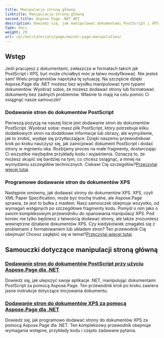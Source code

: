 ```yaml
---
title: Manipulacja stroną główną
linktitle: Manipulacja stroną główną
second_title: Aspose.Page .NET API
description: Dowiedz się, jak manipulować dokumentami PostScript i XPS w .NET przy użyciu Aspose.Page. Skorzystaj z naszych samouczków, aby zwiększyć możliwości swojej aplikacji.
type: docs
weight: 29
url: /pl/net/tutorials/page/master-page-manipulation/
---
```

## Wstęp

Jeśli pracujesz z dokumentami, zwłaszcza w formatach takich jak PostScript i XPS, być może chciałbyś móc je łatwo modyfikować. Nie jesteś sam! Wielu programistów napotyka tę sytuację. Na szczęście dzięki Aspose.Page dla .NET możesz bez wysiłku manipulować tymi typami dokumentów. Wyobraź sobie, że możesz dodawać strony lub formatować dokumenty bez żadnych problemów. Właśnie to mają na celu pomóc Ci osiągnąć nasze samouczki!

### Dodawanie stron do dokumentów PostScript

Pierwszą pozycją na naszej liście jest dodawanie stron do dokumentów PostScript. Wyobraź sobie: masz plik PostScript, który potrzebuje kilku dodatkowych stron na dodatkowe informacje lub obrazy, ale wymyślenie, jak to zrobić, wydaje się przytłaczające. Dzięki naszemu przewodnikowi krok po kroku nauczysz się, jak zainicjować dokument PostScript i dodać strony w mgnieniu oka. Rozbijamy proces na małe fragmenty, dostarczając Ci wszystkie niezbędne przykłady kodu i wyjaśnienia. Oznacza to, że możesz skupić się bardziej na tym, co chcesz osiągnąć, a mniej na wymyślaniu szczegółów technicznych. Ciekawi Cię szczegółów?[Przeczytaj więcej tutaj](./add-page-to-postscript-document/).

### Programowe dodawanie stron do dokumentów XPS

Następnie omówmy, jak dodawać strony do dokumentów XPS. XPS, czyli XML Paper Specification, może być trochę trudne, ale Aspose.Page sprawia, że jest to bułka z masłem. Nasz samouczek obejmuje wszystko, od wymagań wstępnych po szczegółowe fragmenty kodu. Pomyśl o nim jako o swoim kompleksowym przewodniku do opanowania manipulacji XPS. Pod koniec nie tylko będziesz z łatwością dodawać strony, ale także zrozumiesz wewnętrzne działanie dokumentów XPS. Czy kiedykolwiek zmagałeś się z problemami z formatowaniem lub układem stron? Ten przewodnik Cię obejmuje! Chcesz zagłębić się w temat?[Przeczytaj więcej tutaj](./adding-page-to-xps-document/).

## Samouczki dotyczące manipulacji stroną główną
### [Dodawanie stron do dokumentów PostScript przy użyciu Aspose.Page dla .NET](./add-page-to-postscript-document/)
Dowiedz się, jak ulepszyć swoje aplikacje .NET, manipulując dokumentami PostScript za pomocą Aspose.Page. Ten przewodnik krok po kroku zawiera jasne instrukcje dotyczące inicjowania dokumentu.
### [Dodawanie stron do dokumentów XPS za pomocą Aspose.Page dla .NET](./adding-page-to-xps-document/)
Dowiedz się, jak programowo dodawać strony do dokumentów XPS za pomocą Aspose.Page dla .NET. Ten kompleksowy przewodnik obejmuje wymagania wstępne, przykłady kodu i często zadawane pytania.